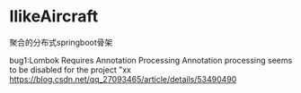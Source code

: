 # IlikeAircraft
聚合的分布式springboot骨架</br>

bug1:Lombok Requires Annotation Processing Annotation processing seems to be disabled for the project "xx 
https://blog.csdn.net/qq_27093465/article/details/53490490
